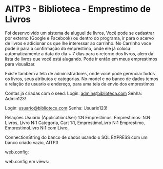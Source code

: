 # AITP3 - Biblioteca - Emprestimo de Livros

Foi desenvolvido um sistema de aluguel de livros, Você pode se cadastrar por externo (Google e Facebook) ou dentro do programa, ir para o acervo de livros e adicionar os que lhe interessar ao carrinho. No Carrinho voce pode ir para a confirmação do emprestimo, onde ele já coloca automaticamente a data do dia + 7 dias para o retorno dos livros, alem da lista de livros que você está alugando. Pode ir então em meus emprestimos para visualizar. 

Existe também a tela de administradores, onde você pode gerenciar todos os livros, seus atributos e categorias.
No model e no banco de dados temos a relação de usuario e endereço, para uma tela de envio dos emprestimos


Contas já criadas com o seed: 
Login:
admin@biblioteca.com
Senha:
Admin123!

Login:
usuario@biblioteca.com
Senha:
Usuario123!

Relações
Usuario (ApplicationUser) 1:N Emprestimos,
Emprestimos: N:N Livros,
Livro N:1 Categoria,
Cart 1:1,
EmprestimoLivro N:1 Emprestimo,
EmprestimoLivro N:1 com Livro,

ConnectionString do banco de dados usando o SQL EXPRESS com um banco criado vazio, AITP3

web.config:

  <connectionStrings>
    <add name="BibliotecaContext" connectionString="Data Source=NITROLUIS\SQLEXPRESS;Initial Catalog=AITP3;Integrated Security=True;Encrypt=False" providerName="System.Data.SqlClient" />
</connectionStrings>
      
<entityFramework>
  <contexts>
    <context type="AITP3.DAL.BibliotecaContext, AITP3">
    </context>
  </contexts>
  <providers>
    <provider invariantName="System.Data.SqlClient" type="System.Data.Entity.SqlServer.SqlProviderServices, EntityFramework.SqlServer" />
  </providers>
</entityFramework>

web.config em views:
 <connectionStrings>
   <add name="BibliotecaContext" connectionString="Data Source=NITROLUIS\SQLEXPRESS;Initial Catalog=AITP3;Integrated Security=True;Encrypt=False" providerName="System.Data.SqlClient" />
 </connectionStrings>
